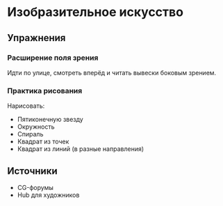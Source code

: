 # Изобразительное искусство

## Упражнения

### Расширение поля зрения

Идти по улице, смотреть вперёд и читать вывески боковым зрением.

### Практика рисования

Нарисовать:
- Пятиконечную звезду
- Окружность
- Спираль
- Квадрат из точек
- Квадрат из линий (в разные направления)


## Источники
- CG-форумы
- Hub для художников